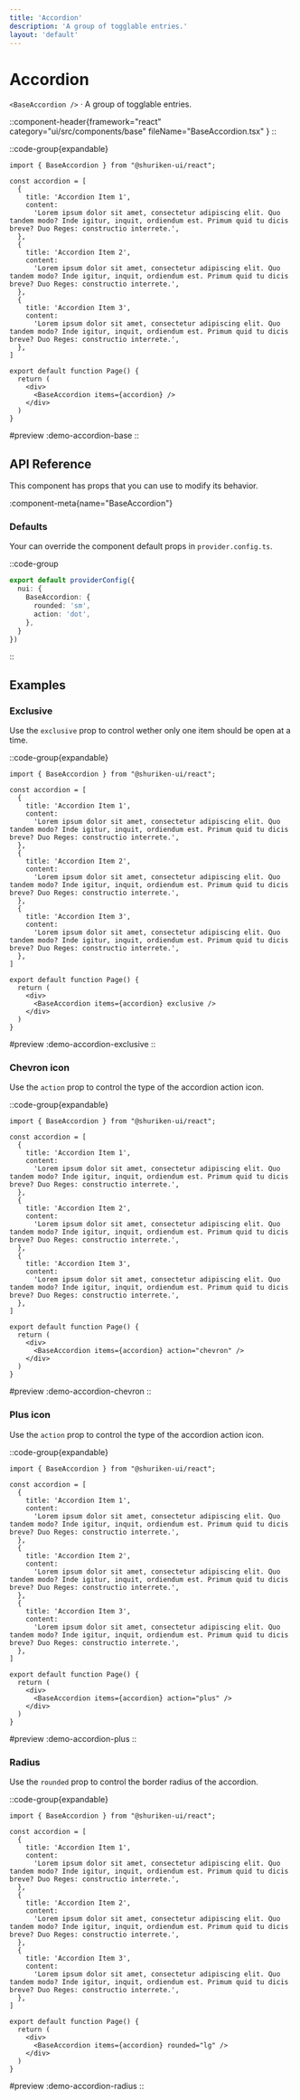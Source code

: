 ```yaml
---
title: 'Accordion'
description: 'A group of togglable entries.'
layout: 'default'
---
```


# Accordion

`<BaseAccordion />` · A group of togglable entries.

::component-header{framework="react" category="ui/src/components/base" fileName="BaseAccordion.tsx" }
::

::code-group{expandable}

```tsx [DemoAccordionBase.tsx]
import { BaseAccordion } from "@shuriken-ui/react";

const accordion = [
  {
    title: 'Accordion Item 1',
    content:
      'Lorem ipsum dolor sit amet, consectetur adipiscing elit. Quo tandem modo? Inde igitur, inquit, ordiendum est. Primum quid tu dicis breve? Duo Reges: constructio interrete.',
  },
  {
    title: 'Accordion Item 2',
    content:
      'Lorem ipsum dolor sit amet, consectetur adipiscing elit. Quo tandem modo? Inde igitur, inquit, ordiendum est. Primum quid tu dicis breve? Duo Reges: constructio interrete.',
  },
  {
    title: 'Accordion Item 3',
    content:
      'Lorem ipsum dolor sit amet, consectetur adipiscing elit. Quo tandem modo? Inde igitur, inquit, ordiendum est. Primum quid tu dicis breve? Duo Reges: constructio interrete.',
  },
]

export default function Page() {
  return (
    <div>
      <BaseAccordion items={accordion} />
    </div>
  )
}
```

#preview
:demo-accordion-base
::

## API Reference

This component has props that you can use to modify its behavior.

:component-meta{name="BaseAccordion"}

### Defaults

Your can override the component default props in `provider.config.ts`.

::code-group

```ts [provider.config.ts]
export default providerConfig({
  nui: {
    BaseAccordion: {
      rounded: 'sm',
      action: 'dot',
    },
  }
})
```
::

## Examples

### Exclusive

Use the `exclusive` prop to control wether only one item should be open at a time.

::code-group{expandable}

```tsx [DemoAccordionExclusive.tsx]
import { BaseAccordion } from "@shuriken-ui/react";

const accordion = [
  {
    title: 'Accordion Item 1',
    content:
      'Lorem ipsum dolor sit amet, consectetur adipiscing elit. Quo tandem modo? Inde igitur, inquit, ordiendum est. Primum quid tu dicis breve? Duo Reges: constructio interrete.',
  },
  {
    title: 'Accordion Item 2',
    content:
      'Lorem ipsum dolor sit amet, consectetur adipiscing elit. Quo tandem modo? Inde igitur, inquit, ordiendum est. Primum quid tu dicis breve? Duo Reges: constructio interrete.',
  },
  {
    title: 'Accordion Item 3',
    content:
      'Lorem ipsum dolor sit amet, consectetur adipiscing elit. Quo tandem modo? Inde igitur, inquit, ordiendum est. Primum quid tu dicis breve? Duo Reges: constructio interrete.',
  },
]

export default function Page() {
  return (
    <div>
      <BaseAccordion items={accordion} exclusive />
    </div>
  )
}
```

#preview
:demo-accordion-exclusive
::

### Chevron icon

Use the `action` prop to control the type of the accordion action icon.

::code-group{expandable}

```tsx [DemoAccordionChevron.tsx]
import { BaseAccordion } from "@shuriken-ui/react";

const accordion = [
  {
    title: 'Accordion Item 1',
    content:
      'Lorem ipsum dolor sit amet, consectetur adipiscing elit. Quo tandem modo? Inde igitur, inquit, ordiendum est. Primum quid tu dicis breve? Duo Reges: constructio interrete.',
  },
  {
    title: 'Accordion Item 2',
    content:
      'Lorem ipsum dolor sit amet, consectetur adipiscing elit. Quo tandem modo? Inde igitur, inquit, ordiendum est. Primum quid tu dicis breve? Duo Reges: constructio interrete.',
  },
  {
    title: 'Accordion Item 3',
    content:
      'Lorem ipsum dolor sit amet, consectetur adipiscing elit. Quo tandem modo? Inde igitur, inquit, ordiendum est. Primum quid tu dicis breve? Duo Reges: constructio interrete.',
  },
]

export default function Page() {
  return (
    <div>
      <BaseAccordion items={accordion} action="chevron" />
    </div>
  )
}
```

#preview
:demo-accordion-chevron
::

### Plus icon

Use the `action` prop to control the type of the accordion action icon.

::code-group{expandable}

```tsx [DemoAccordionPlus.tsx]
import { BaseAccordion } from "@shuriken-ui/react";

const accordion = [
  {
    title: 'Accordion Item 1',
    content:
      'Lorem ipsum dolor sit amet, consectetur adipiscing elit. Quo tandem modo? Inde igitur, inquit, ordiendum est. Primum quid tu dicis breve? Duo Reges: constructio interrete.',
  },
  {
    title: 'Accordion Item 2',
    content:
      'Lorem ipsum dolor sit amet, consectetur adipiscing elit. Quo tandem modo? Inde igitur, inquit, ordiendum est. Primum quid tu dicis breve? Duo Reges: constructio interrete.',
  },
  {
    title: 'Accordion Item 3',
    content:
      'Lorem ipsum dolor sit amet, consectetur adipiscing elit. Quo tandem modo? Inde igitur, inquit, ordiendum est. Primum quid tu dicis breve? Duo Reges: constructio interrete.',
  },
]

export default function Page() {
  return (
    <div>
      <BaseAccordion items={accordion} action="plus" />
    </div>
  )
}
```

#preview
:demo-accordion-plus
::

### Radius

Use the `rounded` prop to control the border radius of the accordion.

::code-group{expandable}

```tsx [DemoAccordionRadius.tsx]
import { BaseAccordion } from "@shuriken-ui/react";

const accordion = [
  {
    title: 'Accordion Item 1',
    content:
      'Lorem ipsum dolor sit amet, consectetur adipiscing elit. Quo tandem modo? Inde igitur, inquit, ordiendum est. Primum quid tu dicis breve? Duo Reges: constructio interrete.',
  },
  {
    title: 'Accordion Item 2',
    content:
      'Lorem ipsum dolor sit amet, consectetur adipiscing elit. Quo tandem modo? Inde igitur, inquit, ordiendum est. Primum quid tu dicis breve? Duo Reges: constructio interrete.',
  },
  {
    title: 'Accordion Item 3',
    content:
      'Lorem ipsum dolor sit amet, consectetur adipiscing elit. Quo tandem modo? Inde igitur, inquit, ordiendum est. Primum quid tu dicis breve? Duo Reges: constructio interrete.',
  },
]

export default function Page() {
  return (
    <div>
      <BaseAccordion items={accordion} rounded="lg" />
    </div>
  )
}
```

#preview
:demo-accordion-radius
::